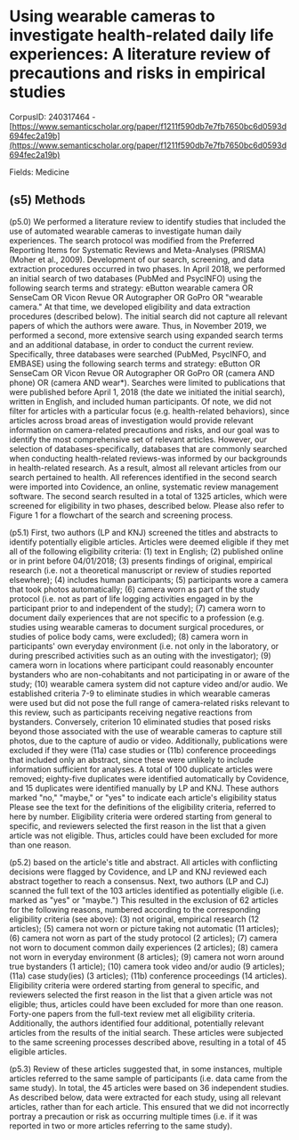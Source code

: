 # Using wearable cameras to investigate health-related daily life experiences: A literature review of precautions and risks in empirical studies

CorpusID: 240317464 - [https://www.semanticscholar.org/paper/f1211f590db7e7fb7650bc6d0593d694fec2a19b](https://www.semanticscholar.org/paper/f1211f590db7e7fb7650bc6d0593d694fec2a19b)

Fields: Medicine

## (s5) Methods
(p5.0) We performed a literature review to identify studies that included the use of automated wearable cameras to investigate human daily experiences. The search protocol was modified from the Preferred Reporting Items for Systematic Reviews and Meta-Analyses (PRISMA) (Moher et al., 2009). Development of our search, screening, and data extraction procedures occurred in two phases. In April 2018, we performed an initial search of two databases (PubMed and PsycINFO) using the following search terms and strategy: eButton wearable camera OR SenseCam OR Vicon Revue OR Autographer OR GoPro OR "wearable camera." At that time, we developed eligibility and data extraction procedures (described below). The initial search did not capture all relevant papers of which the authors were aware. Thus, in November 2019, we performed a second, more extensive search using expanded search terms and an additional database, in order to conduct the current review. Specifically, three databases were searched (PubMed, PsycINFO, and EMBASE) using the following search terms and strategy: eButton OR SenseCam OR Vicon Revue OR Autographer OR GoPro OR (camera AND phone) OR (camera AND wear*). Searches were limited to publications that were published before April 1, 2018 (the date we initiated the initial search), written in English, and included human participants. Of note, we did not filter for articles with a particular focus (e.g. health-related behaviors), since articles across broad areas of investigation would provide relevant information on camera-related precautions and risks, and our goal was to identify the most comprehensive set of relevant articles. However, our selection of databases-specifically, databases that are commonly searched when conducting health-related reviews-was informed by our backgrounds in health-related research. As a result, almost all relevant articles from our search pertained to health. All references identified in the second search were imported into Covidence, an online, systematic review management software. The second search resulted in a total of 1325 articles, which were screened for eligibility in two phases, described below. Please also refer to Figure 1 for a flowchart of the search and screening process.

(p5.1) First, two authors (LP and KNJ) screened the titles and abstracts to identify potentially eligible articles. Articles were deemed eligible if they met all of the following eligibility criteria: (1) text in English; (2) published online or in print before 04/01/2018; (3) presents findings of original, empirical research (i.e. not a theoretical manuscript or review of studies reported elsewhere); (4) includes human participants; (5) participants wore a camera that took photos automatically; (6) camera worn as part of the study protocol (i.e. not as part of life logging activities engaged in by the participant prior to and independent of the study); (7) camera worn to document daily experiences that are not specific to a profession (e.g. studies using wearable cameras to document surgical procedures, or studies of police body cams, were excluded); (8) camera worn in participants' own everyday environment (i.e. not only in the laboratory, or during prescribed activities such as an outing with the investigator); (9) camera worn in locations where participant could reasonably encounter bystanders who are non-cohabitants and not participating in or aware of the study; (10) wearable camera system did not capture video and/or audio. We established criteria 7-9 to eliminate studies in which wearable cameras were used but did not pose the full range of camera-related risks relevant to this review, such as participants receiving negative reactions from bystanders. Conversely, criterion 10 eliminated studies that posed risks beyond those associated with the use of wearable cameras to capture still photos, due to the capture of audio or video. Additionally, publications were excluded if they were (11a) case studies or (11b) conference proceedings that included only an abstract, since these were unlikely to include information sufficient for analyses. A total of 100 duplicate articles were removed; eighty-five duplicates were identified automatically by Covidence, and 15 duplicates were identified manually by LP and KNJ. These authors marked "no," "maybe," or "yes" to indicate each article's eligibility status Please see the text for the definitions of the eligibility criteria, referred to here by number. Eligibility criteria were ordered starting from general to specific, and reviewers selected the first reason in the list that a given article was not eligible. Thus, articles could have been excluded for more than one reason.

(p5.2) based on the article's title and abstract. All articles with conflicting decisions were flagged by Covidence, and LP and KNJ reviewed each abstract together to reach a consensus. Next, two authors (LP and CJ) scanned the full text of the 103 articles identified as potentially eligible (i.e. marked as "yes" or "maybe.") This resulted in the exclusion of 62 articles for the following reasons, numbered according to the corresponding eligibility criteria (see above): (3) not original, empirical research (12 articles); (5) camera not worn or picture taking not automatic (11 articles); (6) camera not worn as part of the study protocol (2 articles); (7) camera not worn to document common daily experiences (2 articles); (8) camera not worn in everyday environment (8 articles); (9) camera not worn around true bystanders (1 article); (10) camera took video and/or audio (9 articles); (11a) case study(ies) (3 articles); (11b) conference proceedings (14 articles). Eligibility criteria were ordered starting from general to specific, and reviewers selected the first reason in the list that a given article was not eligible; thus, articles could have been excluded for more than one reason. Forty-one papers from the full-text review met all eligibility criteria. Additionally, the authors identified four additional, potentially relevant articles from the results of the initial search. These articles were subjected to the same screening processes described above, resulting in a total of 45 eligible articles.

(p5.3) Review of these articles suggested that, in some instances, multiple articles referred to the same sample of participants (i.e. data came from the same study). In total, the 45 articles were based on 36 independent studies. As described below, data were extracted for each study, using all relevant articles, rather than for each article. This ensured that we did not incorrectly portray a precaution or risk as occurring multiple times (i.e. if it was reported in two or more articles referring to the same study).
